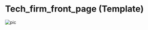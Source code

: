 <h1>Tech_firm_front_page (Template)</h1>
<img src="https://github.com/user-attachments/assets/06fc1e82-b158-43e3-b89f-fc4da3e9810d" alt="pic">
